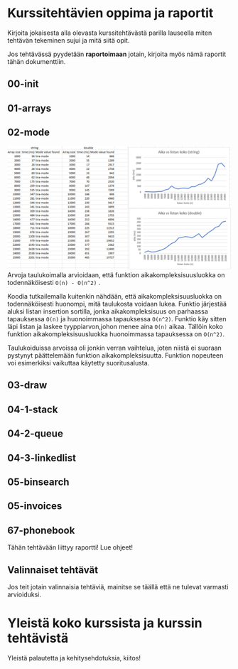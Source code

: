 # Kurssitehtävien oppima ja raportit

Kirjoita jokaisesta alla olevasta kurssitehtävästä parilla lauseella miten tehtävän tekeminen sujui ja mitä siitä opit.

Jos tehtävässä pyydetään **raportoimaan** jotain, kirjoita myös nämä raportit tähän dokumenttiin.

## 00-init

## 01-arrays

## 02-mode

![Kuvakaappaus Excelistä](02-excel.png)
Arvoja taulukoimalla arvioidaan, että funktion aikakompleksisuusluokka on todennäköisesti ``O(n) - O(n^2)`` . 

Koodia tutkailemalla kuitenkin nähdään, että aikakompleksisuusluokka on todennäköisesti huonompi, mitä taulukosta voidaan lukea.
Funktio järjestää aluksi listan insertion sortilla, jonka aikakompleksisuus on parhaassa tapauksessa ``O(n)`` ja huonoimmassa tapauksessa ``O(n^2)``.
Funktio käy sitten läpi listan ja laskee tyyppiarvon,johon menee aina ``O(n)`` aikaa. Tällöin koko
funktion aikakompleksisuusluokka huonoimmassa tapauksessa on ``O(n^2)``.

Taulukoiduissa arvoissa oli jonkin verran vaihtelua, joten niistä ei suoraan pystynyt päättelemään funktion aikakompleksisuutta.
Funktion nopeuteen voi esimerkiksi vaikuttaa käytetty suoritusalusta.

## 03-draw


## 04-1-stack


## 04-2-queue


## 04-3-linkedlist


## 05-binsearch


## 05-invoices


## 67-phonebook

Tähän tehtävään liittyy raportti! Lue ohjeet!

## Valinnaiset tehtävät

Jos teit jotain valinnaisia tehtäviä, mainitse se täällä että ne tulevat varmasti arvioiduksi.

# Yleistä koko kurssista ja kurssin tehtävistä

Yleistä palautetta ja kehitysehdotuksia, kiitos!
